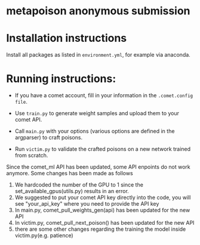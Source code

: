 # metapoison anonymous submission


# Installation instructions

Install all packages as listed in ```environment.yml```, for example via anaconda.

# Running instructions:
* If you have a comet account, fill in your information in the ```.comet.config file```.

* Use ```train.py``` to generate weight samples and upload them to your comet API.

* Call ```main.py``` with your options (various options are defined in the argparser) to craft poisons.

* Run ```victim.py``` to validate the crafted poisons on a new network trained from scratch.

Since the comet_ml API has been updated, some API enpoints do not work anymore. Some changes has been made as follows
1. We hardcoded the number of the GPU to 1 since the set_available_gpus(utils.py) results in an error. 
2. We suggested to put your comet API key directly into the code, you will see "your_api_key" where you need to provide the API key
3. In main.py, comet_pull_weights_gen(api) has been updated for the new API 
4. In victim.py, comet_pull_next_poison() has been updated for the new API
5. there are some other changes regarding the training the model inside victim.py(e.g. patience)
